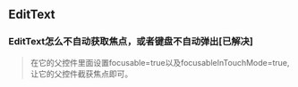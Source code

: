 ## EditText
### **EditText怎么不自动获取焦点，或者键盘不自动弹出**[已解决]
> 在它的父控件里面设置focusable=true以及focusableInTouchMode=true,让它的父控件截获焦点即可。